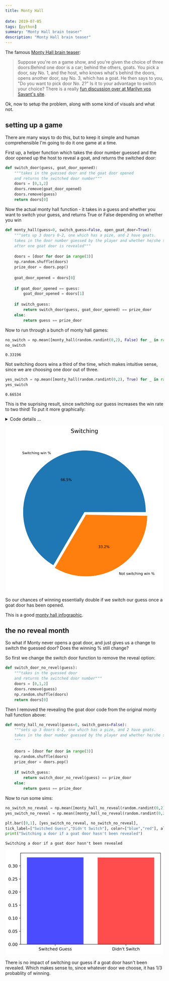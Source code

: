 ```yaml
---
title: Monty Hall

date: 2019-07-05
tags: [python]
summary: "Monty Hall brain teaser"
description: "Monty Hall brain teaser"
---
```



The famous [Monty Hall brain teaser](https://en.wikipedia.org/wiki/Monty_Hall_problem):
> Suppose you're on a game show, and you're given the choice of three doors:Behind one door is a car; behind the others, goats. You pick a door, say No. 1, and the host, who knows what's behind the doors, opens another door, say No. 3, which has a goat. He then says to you, "Do you want to pick door No. 2?" Is it to your advantage to switch your choice?
There is a really [fun discussion over at Marilyn vos Savant's site](http://marilynvossavant.com/game-show-problem/).

Ok, now to setup the problem, along with some kind of visuals and what not.

## setting up a game

There are many ways to do this, but to keep it simple and human comprehensible I'm going to do it one game at a time. 

First up, a helper function which takes the door number guessed and the door opened up the host to reveal a goat, and returns the switched door:
<div class="codecell" markdown="1">
<div class="input_area" markdown="1">

```python
def switch_door(guess, goat_door_opened):
    """takes in the guessed door and the goat door opened
    and returns the switched door number"""
    doors = [0,1,2]
    doors.remove(goat_door_opened)
    doors.remove(guess)
    return doors[0]
```

</div>

</div>

Now the actual monty hall function - it takes in a guess and whether you want to switch your guess, and returns True or False depending on whether you win
<div class="codecell" markdown="1">
<div class="input_area" markdown="1">

```python
def monty_hall(guess=0, switch_guess=False, open_goat_door=True):
    """sets up 3 doors 0-2, one which has a pize, and 2 have goats.
    takes in the door number guessed by the player and whether he/she switched door
    after one goat door is revealed"""
    
    doors = [door for door in range(3)]
    np.random.shuffle(doors)
    prize_door = doors.pop()
    
    goat_door_opened = doors[0]
    
    if goat_door_opened == guess:
        goat_door_opened = doors[1]
        
    if switch_guess:
        return switch_door(guess, goat_door_opened) == prize_door
    else:
        return guess == prize_door
```

</div>

</div>

Now to run through a bunch of monty hall games:
<div class="codecell" markdown="1">
<div class="input_area" markdown="1">

```python
no_switch = np.mean([monty_hall(random.randint(0,2), False) for _ in range(100000)])
no_switch
```

</div>
<div class="output_area" markdown="1">




    0.33196



</div>

</div>

Not switching doors wins a third of the time, which makes intuitive sense, since we are choosing one door out of three.
<div class="codecell" markdown="1">
<div class="input_area" markdown="1">

```python
yes_switch = np.mean([monty_hall(random.randint(0,2), True) for _ in range(100000)])
yes_switch
```

</div>
<div class="output_area" markdown="1">




    0.66534



</div>

</div>

This is the suprising result, since switching our guess increases the win rate to two third! To put it more graphically:
<div class="codecell" markdown="1">
<div class="input_area" markdown="1">
<details class="description">
    <summary>Code details ...</summary>
    
```python
#collapse-hide
fig, ax = plt.subplots(figsize=(8,8))
ax.set_title("Switching", fontsize=16)
ax.pie([yes_switch, no_switch], labels=["Switching win %", "Not switching win %"],
       autopct='%1.1f%%', explode=(0, 0.05));
```

</details>

</div>
<div class="output_area" markdown="1">


![svg](monty_hall_files/output_10_0.svg)


</div>

</div>

So our chances of winning essentially double if we switch our guess once a goat door has been opened.

This is a good [monty hall infographic](https://somethingaweek.wordpress.com/2010/08/19/22-lets-make-a-deal/).

## the no reveal month

So what if Monty never opens a goat door, and just gives us a change to switch the guessed door? Does the winning % still change?

So first we change the switch door function to remove the reveal option:
<div class="codecell" markdown="1">
<div class="input_area" markdown="1">

```python
def switch_door_no_revel(guess):
    """takes in the guessed door
    and returns the switched door number"""
    doors = [0,1,2]
    doors.remove(guess)
    np.random.shuffle(doors)
    return doors[0]
```

</div>

</div>

Then I removed the revealing the goat door code from the original monty hall function above:
<div class="codecell" markdown="1">
<div class="input_area" markdown="1">

```python
def monty_hall_no_reveal(guess=0, switch_guess=False):
    """sets up 3 doors 0-2, one which has a pize, and 2 have goats.
    takes in the door number guessed by the player and whether he/she switched door
    """
    
    doors = [door for door in range(3)]
    np.random.shuffle(doors)
    prize_door = doors.pop()
        
    if switch_guess:
        return switch_door_no_revel(guess) == prize_door
    else:
        return guess == prize_door
```

</div>

</div>

Now to run some sims:
<div class="codecell" markdown="1">
<div class="input_area" markdown="1">

```python
no_switch_no_reveal = np.mean([monty_hall_no_reveal(random.randint(0,2), False) for _ in range(100000)])
yes_switch_no_reveal = np.mean([monty_hall_no_reveal(random.randint(0,2), True) for _ in range(100000)])
```

</div>

</div>
<div class="codecell" markdown="1">
<div class="input_area" markdown="1">

```python
plt.bar([0,1], [yes_switch_no_reveal, no_switch_no_reveal], 
tick_label=["Switched Guess","Didn't Switch"], color=["blue","red"], alpha=0.7)
print("Switching a door if a goat door hasn't been revealed")
```

</div>
<div class="output_area" markdown="1">

    Switching a door if a goat door hasn't been revealed



![svg](monty_hall_files/output_18_1.svg)


</div>

</div>

There is no impact of switching our guess if a goat door hasn't been revealed. Which makes sense to, since whatever door we choose, it has 1/3 probablity of winning. 
